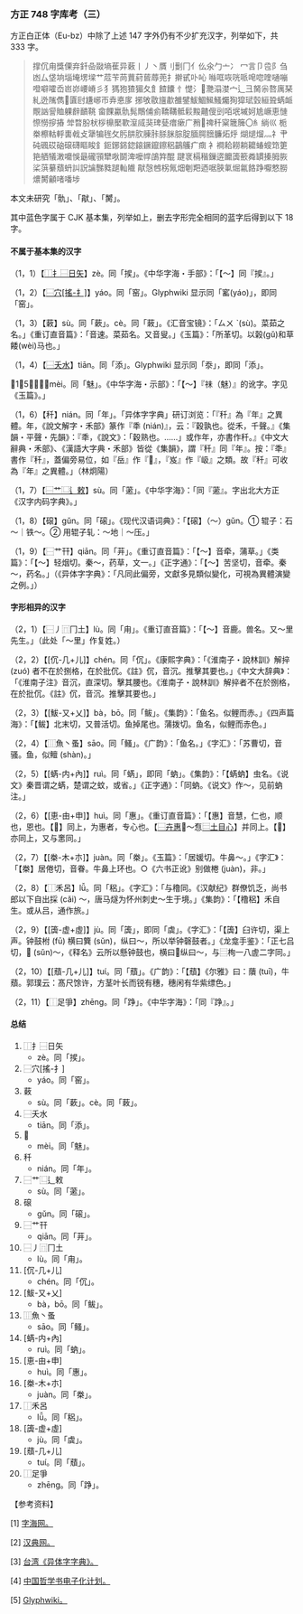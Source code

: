 ### 方正 748 字库考（三）

方正白正体（Eu-bz）中除了上述 147 字外仍有不少扩充汉字，列举如下，共 333 字。

> 撑伔甪獎傈弃釺喦敠墒萑异䔩丨丿丶贋刂劐冂亻仫氽勹亠冫
> 冖言卩卺阝刍凼厶垡垧堖埯塄墚艹苊苄苘蕒葤蒈蓐蔸扌擀甙卟吣
> 噝哐咴咣哌唣唿喹嗵嘣噔噼嚯岙岜峁崾嵴彡犭獁狍猹猸夂飠餷饢
> 忄憷氵𥲃灧溻漤宀辶彐胬尜嗸庽琹糺迯隲儁𠙽匵尀尲峫帀弆悳扅
> 捓敂敭旜歗雒鐾鮁鯝鯴鰠爥狥獔珷瑴絙聓蜹衇覸訩諐賉躶辪靧鞉
> 畲餜驘骩髨鷼俌侴鞽鞲骶鬏黢齄傁剅咟垊墄妸尯嶥恵慩憏憦摉摏
> 斚暓朌枤桚檙檿歝潌烕猆琕甆瘄瘶广矟𥘯禆䄭梥簚簲〇糹緔巛
> 栀桊檫軲軤軎㦸攴犟犏毪攵肟肼肷腖胩脎脒腙腚腼腭膪臁炻烀
> 煳煺熘灬礻肀砘碸砹硇𥕦礴瞘睃釒鉕鋣銱鍃鎄鐝鑹鑔稆鶓鸌疒癍
> 衤襇耠耮耥耱蝽螋筇筻筢舾犠潄嚰悞朂礲頱犫唙鬬渒嚒幥鵮筓醌
> 踺衺槅稭鏁逩饝簴籨粦罆搸胟脄桬葓繤蘈蚒訆詋讑豒甤蹆軕隵
> 猒愨乸柺氞畑剦羓迺啹脥氭煀氱餎踭嚈憗朥燶膥龥啫噃埗

本文未研究「骩」、「猒」、「膥」。

其中蓝色字属于 CJK 基本集，列举如上，删去字形完全相同的蓝字后得到以下 18 字。

#### 不属于基本集的汉字

（1，1）【[⿰扌⿱日矢](http://zisea.com/zscontent.asp?uni=034933)】zè。同「捑」。《中华字海・手部》：「【～】同『捑』。」

（1，2）【[⿱穴[搖-扌]](http://glyphwiki.org/wiki/u7ab0)】yáo。同「窑」。Glyphwiki 显示同「窰(yáo)」，即同「窑」。

（1，3）【䔩】sù。同「蔌」。cè。同「蓛」。《汇音宝镜》：「ㄙㄨ ˋ(sù)。菜茹之名。」《重订直音篇》：「音速。菜茹名。又音叟。」《玉篇》：「所革切。以榖(gǔ)和草餧(wèi)马也。」

（1，4）【[⿱夭水](http://glyphwiki.org/wiki/u2ff1-u592d-u6c34)】tiān。同「添」。Glyphwiki 显示同「沗」，即同「添」。

（1，5）【𥘯】mèi。同「魅」。《中华字海・示部》：「【～】『祙（魅）』的讹字。字见《玉篇》。」

（1，6）【䄭】nián。同「年」。「异体字字典」研订浏览：「『䄭』為『年』之異體。年，《說文解字・禾部》篆作『秊 (nián)』，云：『穀孰也。從禾，千聲。』《集韻・平聲・先韻》：『秊，《說文》：「穀熟也。……」或作年，亦書作䄭。』《中文大辭典・禾部》、《漢語大字典・禾部》皆從《集韻》，謂『䄭』同『年』。按：『秊』書作『䄭』，蓋偏旁易位，如『岳』作『𡶦』，『岌』作『岋』之類。故『䄭』可收為『年』之異體。」（林炯陽）

（1，7）【[⿱艹⿺辶敕](http://yedict.com/zscontent.asp?uni=176531)】sù。同「藗」。《中华字海》：「同『藗』。字出北大方正《汉字内码字典》。」

（1，8）【𥕦】gǔn。同「磙」。《现代汉语词典》：「【磙】（～）gǔn。① 辊子：石～｜铁～。② 用辊子轧：～地｜～压。」

（1，9）【⿱艹幵】qiān。同「茾」。《重订直音篇》：「【～】音牵，蒲草。」《类篇》：「【～】轻烟切。秦～，药草，文一。」《正字通》：「【～】苦坚切，音牵。秦～，药名。」（《异体字字典》：「凡同此偏旁，文獻多見類似變化，可視為異體演變之例。」）

#### 字形相异的汉字

（2，1）【⿱丿⿵冂土】lù。同「甪」。《重订直音篇》：「【～】音鹿。兽名。又～里先生。」（此处「～里」作复姓。）

（2，2）【[伔-几+儿]】chén。同「伔」。《康熙字典》：「《淮南子・說林訓》解捽 (zuó) 者不在於捌格，在於批伔。《註》伔，音沉。推擊其要也。」《中文大辞典》：「《淮南子注》音沉，直深切。擊其腰也。《淮南子・說林訓》解捽者不在於捌格，在於批伔。《註》伔，音沉。推擊其要也。」

（2，3）【[鮁-又+乂]】bà，bō。同「鲅」。《集韵》：「鱼名。似鲤而赤。」《四声篇海》：「【鲅】北末切，又普活切。鱼掉尾也。蒲拨切。鱼名，似鲤而赤色。」

（2，4）【⿲魚丶蚤】sāo。同「鳋」。《广韵》：「鱼名。」《字汇》：「苏曹切，音骚。鱼，似鳣 (shàn)。」

（2，5）【[蜹-内+內]】ruì。同「蜹」，即同「蚋」。《集韵》：「【蜹蚋】虫名。《说文》秦晋谓之蜹，楚谓之蚊，或省。」《正字通》：「同蚋。《说文》作～，见前蚋注。」

（2，6）【[恵-由+申]】huì。同「惠」。《重订直音篇》：「【惠】音慧，仁也，顺也，恩也。【𢞯】同上，为惠者，专心也。【[⿱卉惠](http://zisea.com/zscontent.asp?uni=100256)𢞯～㤫[⿳土目心](http://zisea.com/zscontent.asp?uni=023345)】并同上。【𢞨】亦同上，又与㥣同。」

（2，7）【[桊-木+朩]】juàn。同「桊」。《玉篇》：「居媛切。牛鼻～。」《字汇》：「【桊】居倦切，音眷。牛鼻上环也。○《六书正讹》别做棬 (juàn)，非。」

（2，8）【⿰禾呂】lǚ。同「稆」。《字汇》：「与穞同。《汉献纪》群僚饥乏，尚书郎以下自出採 (cǎi) ～，唐马燧为怀州刺史～生于境。」《集韵》：「【穞稆】禾自生。或从吕，通作旅。」

（2，9）【[簴-虚+虛]】jù。同「簴」，即同「虡」。《字汇》：「【簴】臼许切，渠上声。钟鼓柎 (fū) 横曰簨 (sǔn)，纵曰～，所以举钟磬鼓者。」《龙龛手鉴》：「正七吕切，𥯗 (sǔn)～，《释名》云所以懸钟鼓也，横曰𥯗纵曰～，与⿳栒一八虗二字同。」

（2，10）【[蘈-几+儿]】tuí。同「蘈」。《广韵》：「【蘈】《尔雅》曰：藬 (tuī)，牛蘈。郭璞云：髙尺馀许，方茎叶长而锐有穗，穗闲有华紫缥色。」

（2，11）【⿰足爭】zhēng。同「踭」。《中华字海》：「同『踭』。」

#### 总结

1. ⿰扌⿱日矢
   - zè。同「捑」。
2. ⿱穴[搖-扌]
   - yáo。同「窑」。
3. 䔩
   - sù。同「蔌」。cè。同「蓛」。
4. ⿱夭水
   - tiān。同「添」。
5. 𥘯
   - mèi。同「魅」。
6. 䄭
   - nián。同「年」。
7. ⿱艹⿺辶敕
   - sù。同「藗」。
8. 𥕦
   - gǔn。同「磙」。
9. ⿱艹幵
   - qiān。同「茾」。
10. ⿱丿⿵冂土
    - lù。同「甪」。
11. [伔-几+儿]
    - chén。同「伔」。
12. [鮁-又+乂]
    - bà，bō。同「鲅」。
13. ⿲魚丶蚤
    - sāo。同「鳋」。
14. [蜹-内+內]
    - ruì。同「蚋」。
15. [恵-由+申]
    - huì。同「惠」。
16. [桊-木+朩]
    - juàn。同「桊」。
17. ⿰禾呂
    - lǚ。同「稆」。
18. [簴-虚+虛]
    - jù。同「虡」。
19. [蘈-几+儿]
    - tuí。同「蘈」。
20. ⿰足爭
    - zhēng。同「踭」。

【参考资料】

[1] [字海网。](http://zisea.com/)

[2] [汉典网。](http://www.zdic.net/)

[3] [台湾《异体字字典》。](http://dict2.variants.moe.edu.tw/variants/)

[4] [中国哲学书电子化计划。](http://ctext.org/zhs)

[5] [Glyphwiki。](http://glyphwiki.org/)
